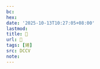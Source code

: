 ```yaml
---
bc:
hex:
date: '2025-10-13T10:27:05+08:00'
lastmod:
title: 􃫢
url: 􃫢
tags: [婘]
src: DCCV
note:
---
```

